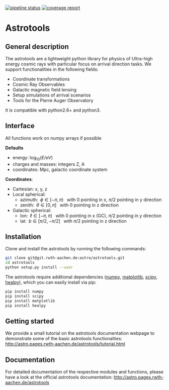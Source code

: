 [![pipeline status](https://git.rwth-aachen.de/astro/astrotools/badges/master/pipeline.svg)](https://git.rwth-aachen.de/astro/astrotools/commits/master)
[![coverage report](https://git.rwth-aachen.de/astro/astrotools/badges/master/coverage.svg)](https://git.rwth-aachen.de/astro/astrotools/commits/master)

# Astrotools

## General description

The astrotools are a lightweight python library for physics of Ultra-high energy
cosmic rays with particular focus on arrival direction tasks. We support
functionalities in the following fields:

* Coordinate transformations
* Cosmic Ray Observables
* Galactic magnetic field lensing
* Setup simulations of arrival scenarios
* Tools for the Pierre Auger Observatory

It is compatible with python2.6+ and python3.

## Interface
All functions work on numpy arrays if possible

__Defaults__
* energy: $`\log_{10}(E / eV)`$
* charges and masses: integers Z, A
* coordinates: Mpc, galactic coordinate system

__Coordinates__:
* Cartesian: x, y, z
* Local spherical:
    * $`\text{azimuth:} \; \; \phi \in [-\pi, \pi) \; \;`$ with 0 pointing in x, $`\pi/2`$ pointing in y direction
    * $`\text{zenith:} \; \; \theta \in [0, \pi] \; \;`$ with 0 pointing in z direction
* Galactic spherical:
    * $`\text{lon:} \; \; \ell \in [-\pi, \pi) \; \;`$ with 0 pointing in x (GC), $`\pi/2`$ pointing in y direction
    * $`\text{lat:} \; \; b \in [\pi/2, -\pi/2] \; \;`$ with $`\pi/2`$ pointing in z direction

## Installation

Clone and install the astrotools by running the following commands:

```bash
git clone git@git.rwth-aachen.de:astro/astrotools.git
cd astrotools
python setup.py install --user
```

The astrotools require additional dependencies ([numpy](https://github.com/numpy/numpy),
[matplotlib](https://github.com/matplotlib/matplotlib), [scipy](https://github.com/scipy/scipy),
[healpy](https://github.com/healpy/healpy)), which you can easily install via pip:

```bash
pip install numpy
pip install scipy
pip install matplotlib
pip install healpy
```
## Getting started
We provide a small tutorial on the astrotools documentation webpage to demonstrate some of the 
basic astrotools functionalties:
http://astro.pages.rwth-aachen.de/astrotools/tutorial.html

## Documentation
For detailed documentation of the respective modules and functions, please have
a look at the official astrotools documentation:
http://astro.pages.rwth-aachen.de/astrotools
